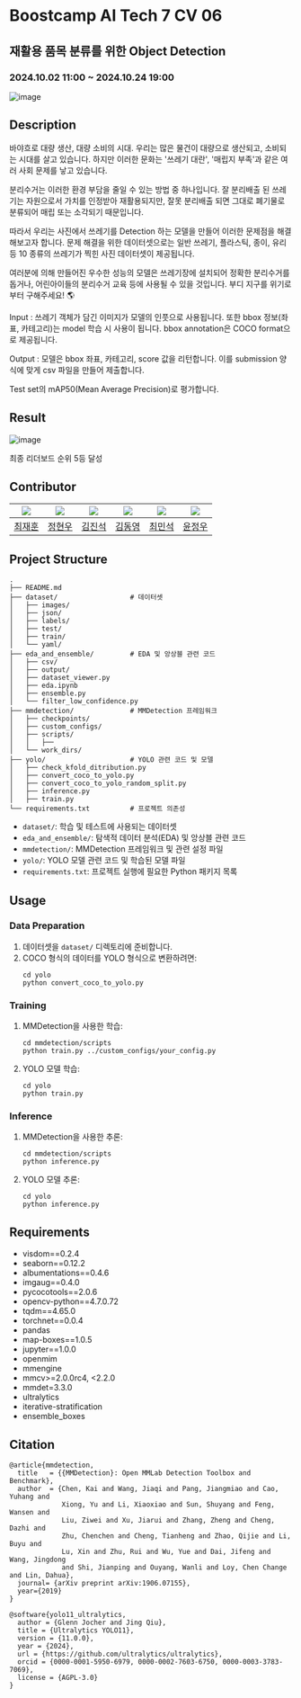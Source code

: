  # Boostcamp AI Tech 7 CV 06
 
## 재활용 품목 분류를 위한 Object Detection
### 2024.10.02 11:00 ~ 2024.10.24 19:00


![image](https://github.com/user-attachments/assets/7dea38fd-73e4-4100-807b-179e1aac4c84)
## Description
바야흐로 대량 생산, 대량 소비의 시대. 우리는 많은 물건이 대량으로 생산되고, 소비되는 시대를 살고 있습니다. 하지만 이러한 문화는 '쓰레기 대란', '매립지 부족'과 같은 여러 사회 문제를 낳고 있습니다.

분리수거는 이러한 환경 부담을 줄일 수 있는 방법 중 하나입니다. 잘 분리배출 된 쓰레기는 자원으로서 가치를 인정받아 재활용되지만, 잘못 분리배출 되면 그대로 폐기물로 분류되어 매립 또는 소각되기 때문입니다.

따라서 우리는 사진에서 쓰레기를 Detection 하는 모델을 만들어 이러한 문제점을 해결해보고자 합니다. 문제 해결을 위한 데이터셋으로는 일반 쓰레기, 플라스틱, 종이, 유리 등 10 종류의 쓰레기가 찍힌 사진 데이터셋이 제공됩니다.

여러분에 의해 만들어진 우수한 성능의 모델은 쓰레기장에 설치되어 정확한 분리수거를 돕거나, 어린아이들의 분리수거 교육 등에 사용될 수 있을 것입니다. 부디 지구를 위기로부터 구해주세요! 🌎

Input : 쓰레기 객체가 담긴 이미지가 모델의 인풋으로 사용됩니다. 또한 bbox 정보(좌표, 카테고리)는 model 학습 시 사용이 됩니다. bbox annotation은 COCO format으로 제공됩니다.

Output : 모델은 bbox 좌표, 카테고리, score 값을 리턴합니다. 이를 submission 양식에 맞게 csv 파일을 만들어 제출합니다.

Test set의 mAP50(Mean Average Precision)로 평가합니다.


## Result
![image](https://github.com/user-attachments/assets/e60242a5-b0ad-463a-bf05-11808a3d3caa)

최종 리더보드 순위 5등 달성


## Contributor
| [![](https://avatars.githubusercontent.com/jhuni17)](https://github.com/jhuni17) | [![](https://avatars.githubusercontent.com/jung0228)](https://github.com/jung0228) | [![](https://avatars.githubusercontent.com/Jin-SukKim)](https://github.com/Jin-SukKim) | [![](https://avatars.githubusercontent.com/kimdyoc13)](https://github.com/kimdyoc13) | [![](https://avatars.githubusercontent.com/MinSeok1204)](https://github.com/MinSeok1204) | [![](https://avatars.githubusercontent.com/airacle100)](https://github.com/airacle100) |
| ---------------------------------------------------- | ------------------------------------------------------ | --------------------------------------------------- | ------------------------------------------------------- | ----------------------------------------------------- | ----------------------------------------------------- |
 | [최재훈](https://github.com/jhuni17)                  | [정현우](https://github.com/jung0228)                  | [김진석](https://github.com/Jin-SukKim)                  | [김동영](https://github.com/kimdyoc13)                  | [최민석](https://github.com/MinSeok1204)                  | [윤정우](https://github.com/airacle100)                  |


## Project Structure

```
.
├── README.md
├── dataset/                  # 데이터셋
│   ├── images/
│   ├── json/
│   ├── labels/
│   ├── test/
│   ├── train/
│   └── yaml/
├── eda_and_ensemble/         # EDA 및 앙상블 관련 코드
│   ├── csv/
│   ├── output/
│   ├── dataset_viewer.py
│   ├── eda.ipynb
│   ├── ensemble.py
│   └── filter_low_confidence.py
├── mmdetection/              # MMDetection 프레임워크
│   ├── checkpoints/
│   ├── custom_configs/
│   ├── scripts/
│   │   ├── 
│   └── work_dirs/
├── yolo/                     # YOLO 관련 코드 및 모델
│   ├── check_kfold_ditribution.py
│   ├── convert_coco_to_yolo.py
│   ├── convert_coco_to_yolo_random_split.py
│   ├── inference.py
│   ├── train.py
└── requirements.txt          # 프로젝트 의존성
```

- `dataset/`: 학습 및 테스트에 사용되는 데이터셋
- `eda_and_ensemble/`: 탐색적 데이터 분석(EDA) 및 앙상블 관련 코드
- `mmdetection/`: MMDetection 프레임워크 및 관련 설정 파일
- `yolo/`: YOLO 모델 관련 코드 및 학습된 모델 파일
- `requirements.txt`: 프로젝트 실행에 필요한 Python 패키지 목록

  
## Usage

### Data Preparation
1. 데이터셋을 `dataset/` 디렉토리에 준비합니다.
2. COCO 형식의 데이터를 YOLO 형식으로 변환하려면:
   ```
   cd yolo
   python convert_coco_to_yolo.py
   ```

### Training
1. MMDetection을 사용한 학습:
   ```
   cd mmdetection/scripts
   python train.py ../custom_configs/your_config.py
   ```
2. YOLO 모델 학습:
   ```
   cd yolo
   python train.py
   ```

### Inference
1. MMDetection을 사용한 추론:
   ```
   cd mmdetection/scripts
   python inference.py
   ```
2. YOLO 모델 추론:
   ```
   cd yolo
   python inference.py
   ```


## Requirements

- visdom==0.2.4
- seaborn==0.12.2
- albumentations==0.4.6
- imgaug==0.4.0
- pycocotools==2.0.6
- opencv-python==4.7.0.72
- tqdm==4.65.0
- torchnet==0.0.4
- pandas
- map-boxes==1.0.5
- jupyter==1.0.0
- openmim
- mmengine
- mmcv>=2.0.0rc4, <2.2.0
- mmdet=3.3.0
- ultralytics
- iterative-stratification
- ensemble_boxes


## Citation

```
@article{mmdetection,
  title   = {{MMDetection}: Open MMLab Detection Toolbox and Benchmark},
  author  = {Chen, Kai and Wang, Jiaqi and Pang, Jiangmiao and Cao, Yuhang and
             Xiong, Yu and Li, Xiaoxiao and Sun, Shuyang and Feng, Wansen and
             Liu, Ziwei and Xu, Jiarui and Zhang, Zheng and Cheng, Dazhi and
             Zhu, Chenchen and Cheng, Tianheng and Zhao, Qijie and Li, Buyu and
             Lu, Xin and Zhu, Rui and Wu, Yue and Dai, Jifeng and Wang, Jingdong
             and Shi, Jianping and Ouyang, Wanli and Loy, Chen Change and Lin, Dahua},
  journal= {arXiv preprint arXiv:1906.07155},
  year={2019}
}
```
```
@software{yolo11_ultralytics,
  author = {Glenn Jocher and Jing Qiu},
  title = {Ultralytics YOLO11},
  version = {11.0.0},
  year = {2024},
  url = {https://github.com/ultralytics/ultralytics},
  orcid = {0000-0001-5950-6979, 0000-0002-7603-6750, 0000-0003-3783-7069},
  license = {AGPL-3.0}
}
```
